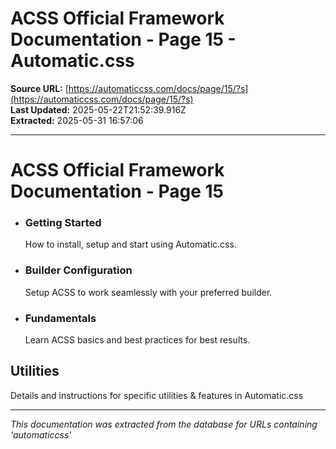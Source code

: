 # ACSS Official Framework Documentation - Page 15 - Automatic.css

**Source URL:** [https://automaticcss.com/docs/page/15/?s](https://automaticcss.com/docs/page/15/?s)  
**Last Updated:** 2025-05-22T21:52:39.916Z  
**Extracted:** 2025-05-31 16:57:06

---

# ACSS Official Framework Documentation - Page 15

*   ### Getting Started
    
    How to install, setup and start using Automatic.css.
    
*   ### Builder Configuration
    
    Setup ACSS to work seamlessly with your preferred builder.
    
*   ### Fundamentals
    
    Learn ACSS basics and best practices for best results.
    

## Utilities

Details and instructions for specific utilities & features in Automatic.css

---

*This documentation was extracted from the database for URLs containing 'automaticcss'*
